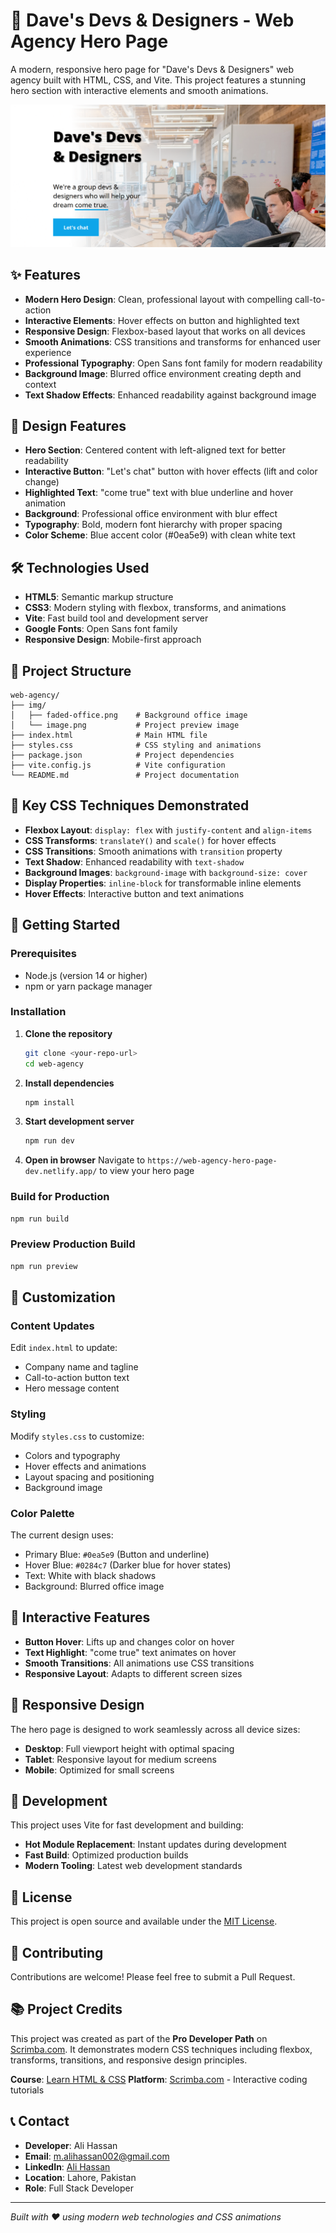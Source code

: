 # 🚀 Dave's Devs & Designers - Web Agency Hero Page

A modern, responsive hero page for "Dave's Devs & Designers" web agency built with HTML, CSS, and Vite. This project features a stunning hero section with interactive elements and smooth animations.

![Web Agency Hero Page Preview](img/image.png)

## ✨ Features

- **Modern Hero Design**: Clean, professional layout with compelling call-to-action
- **Interactive Elements**: Hover effects on button and highlighted text
- **Responsive Design**: Flexbox-based layout that works on all devices
- **Smooth Animations**: CSS transitions and transforms for enhanced user experience
- **Professional Typography**: Open Sans font family for modern readability
- **Background Image**: Blurred office environment creating depth and context
- **Text Shadow Effects**: Enhanced readability against background image

## 🎨 Design Features

- **Hero Section**: Centered content with left-aligned text for better readability
- **Interactive Button**: "Let's chat" button with hover effects (lift and color change)
- **Highlighted Text**: "come true" text with blue underline and hover animation
- **Background**: Professional office environment with blur effect
- **Typography**: Bold, modern font hierarchy with proper spacing
- **Color Scheme**: Blue accent color (#0ea5e9) with clean white text

## 🛠️ Technologies Used

- **HTML5**: Semantic markup structure
- **CSS3**: Modern styling with flexbox, transforms, and animations
- **Vite**: Fast build tool and development server
- **Google Fonts**: Open Sans font family
- **Responsive Design**: Mobile-first approach

## 📁 Project Structure

```
web-agency/
├── img/
│   ├── faded-office.png    # Background office image
│   └── image.png           # Project preview image
├── index.html              # Main HTML file
├── styles.css              # CSS styling and animations
├── package.json            # Project dependencies
├── vite.config.js          # Vite configuration
└── README.md               # Project documentation
```

## 🎯 Key CSS Techniques Demonstrated

- **Flexbox Layout**: `display: flex` with `justify-content` and `align-items`
- **CSS Transforms**: `translateY()` and `scale()` for hover effects
- **CSS Transitions**: Smooth animations with `transition` property
- **Text Shadow**: Enhanced readability with `text-shadow`
- **Background Images**: `background-image` with `background-size: cover`
- **Display Properties**: `inline-block` for transformable inline elements
- **Hover Effects**: Interactive button and text animations

## 🚀 Getting Started

### Prerequisites

- Node.js (version 14 or higher)
- npm or yarn package manager

### Installation

1. **Clone the repository**

   ```bash
   git clone <your-repo-url>
   cd web-agency
   ```

2. **Install dependencies**

   ```bash
   npm install
   ```

3. **Start development server**

   ```bash
   npm run dev
   ```

4. **Open in browser**
   Navigate to `https://web-agency-hero-page-dev.netlify.app/` to view your hero page

### Build for Production

```bash
npm run build
```

### Preview Production Build

```bash
npm run preview
```

## 🎨 Customization

### Content Updates

Edit `index.html` to update:

- Company name and tagline
- Call-to-action button text
- Hero message content

### Styling

Modify `styles.css` to customize:

- Colors and typography
- Hover effects and animations
- Layout spacing and positioning
- Background image

### Color Palette

The current design uses:

- Primary Blue: `#0ea5e9` (Button and underline)
- Hover Blue: `#0284c7` (Darker blue for hover states)
- Text: White with black shadows
- Background: Blurred office image

## 🌟 Interactive Features

- **Button Hover**: Lifts up and changes color on hover
- **Text Highlight**: "come true" text animates on hover
- **Smooth Transitions**: All animations use CSS transitions
- **Responsive Layout**: Adapts to different screen sizes

## 📱 Responsive Design

The hero page is designed to work seamlessly across all device sizes:

- **Desktop**: Full viewport height with optimal spacing
- **Tablet**: Responsive layout for medium screens
- **Mobile**: Optimized for small screens

## 🔧 Development

This project uses Vite for fast development and building:

- **Hot Module Replacement**: Instant updates during development
- **Fast Build**: Optimized production builds
- **Modern Tooling**: Latest web development standards

## 📄 License

This project is open source and available under the [MIT License](LICENSE).

## 🤝 Contributing

Contributions are welcome! Please feel free to submit a Pull Request.

## 📚 Project Credits

This project was created as part of the **Pro Developer Path** on [Scrimba.com](https://scrimba.com/). It demonstrates modern CSS techniques including flexbox, transforms, transitions, and responsive design principles.

**Course**: [Learn HTML & CSS](https://scrimba.com/learn-html-and-css-c0p)
**Platform**: [Scrimba.com](https://scrimba.com/) - Interactive coding tutorials

## 📞 Contact

- **Developer**: Ali Hassan
- **Email**: [m.alihassan002@gmail.com](mailto:m.alihassan002@gmail.com)
- **LinkedIn**: [Ali Hassan](https://www.linkedin.com/in/ali-hassan-9ba69220b/)
- **Location**: Lahore, Pakistan
- **Role**: Full Stack Developer

---

_Built with ❤️ using modern web technologies and CSS animations_

